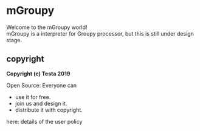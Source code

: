 # mGroupy  
Welcome to the mGroupy world!  
mGroupy is a interpreter for Groupy processor, but this is still under design stage.  

## copyright  
**Copyright (c) Testa 2019**  
  
Open Source: Everyone can  
- use it for free.  
- join us and design it.  
- distribute it with copyright.  
  
here: details of the user policy  
